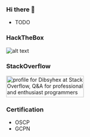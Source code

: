 ### Hi there 👋
- TODO

### HackTheBox
![alt text](https://www.hackthebox.com/badge/image/2111)

### StackOverflow
<a href="https://stackoverflow.com/users/2626085/dibsyhex"><img src="https://stackoverflow.com/users/flair/2626085.png" width="208" height="58" alt="profile for Dibsyhex at Stack Overflow, Q&amp;A for professional and enthusiast programmers" title="profile for Dibsyhex at Stack Overflow, Q&amp;A for professional and enthusiast programmers"></a>

### Certification
- OSCP
- GCPN
